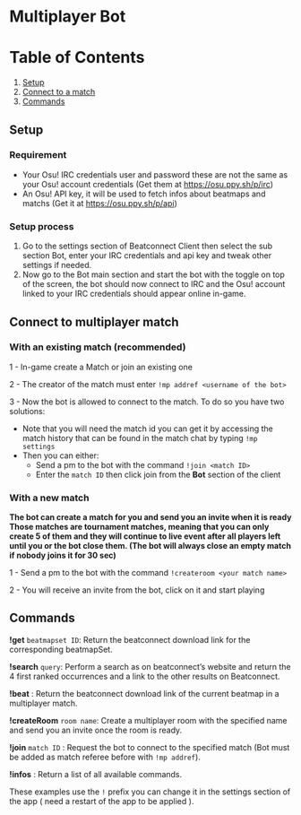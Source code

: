 # Multiplayer Bot

# Table of Contents
1. [Setup](#setup)
2. [Connect to a match](#connect-to-multiplayer-match)
3. [Commands](#third-example)

## Setup

### Requirement 

- Your Osu! IRC credentials user and password these are not the same as your Osu! account credentials (Get them at https://osu.ppy.sh/p/irc)
- An Osu! API key, it will be used to fetch infos about beatmaps and matchs (Get it at https://osu.ppy.sh/p/api)

### Setup process 

1. Go to the settings section of Beatconnect Client then select the sub section Bot, enter your IRC credentials and api key and tweak other settings if needed.
2. Now go to the Bot main section and start the bot with the toggle on top of the screen, the bot should now connect to IRC and the Osu! account linked to your IRC credentials should appear online in-game.

## Connect to multiplayer match

### With an existing match (recommended) 

1 - In-game create a Match or join an existing one 

2 - The creator of the match must enter `!mp addref <username of the bot>`

3 - Now the bot is allowed to connect to the match. To do so you have two solutions:

- Note that you will need the match id you can get it by accessing the match history that can be found in the match chat by typing `!mp settings` 
- Then you can either: 
    - Send a pm to the bot with the command `!join <match ID>`
    - Enter the `match ID` then click join from the **Bot** section of the client 
    
    
### With a new match 

**The bot can create a match for you and send you an invite when it is ready
Those matches are tournament matches, meaning that you can only create 5 of them and they will continue to live event after all players left until you or the bot close them. 
(The bot will always close an empty match if nobody joins it for 30 sec)**

1 - Send a pm to the bot with the command `!createroom <your match name>`

2 - You will receive an invite from the bot, click on it and start playing


## Commands

**!get** `beatmapset ID`: Return the beatconnect download link for the corresponding beatmapSet.

**!search** `query`: Perform a search as on beatconnect’s website and return the 4 first ranked occurrences and a link to the other results on Beatconnect.

**!beat** : Return the beatconnect download link of the current beatmap in a multiplayer match.

**!createRoom** `room name`: Create a multiplayer room with the specified name and send you an invite once the room is ready.

**!join** `match ID` : Request the bot to connect to the specified match (Bot must be added as match referee before with `!mp addref`).

**!infos** : Return a list of all available commands.

These examples use the `!` prefix you can change it in the settings section of the app ( need a restart of the app to be applied ).
